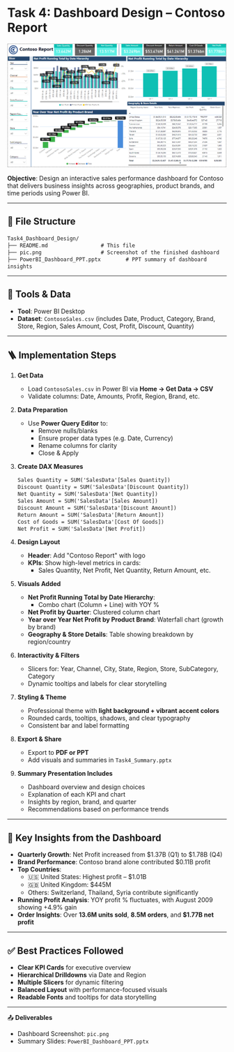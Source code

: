 

# Task 4: Dashboard Design – Contoso Report

![Contoso Dashboard](./pic.png)

**Objective**: Design an interactive sales performance dashboard for Contoso that delivers business insights across geographies, product brands, and time periods using Power BI.

---

## 📁 File Structure
```plaintext
Task4_Dashboard_Design/
├── README.md                 # This file
├── pic.png                   # Screenshot of the finished dashboard
├── PowerBI_Dashboard_PPT.pptx        # PPT summary of dashboard insights
```  

---

## 🧰 Tools & Data
- **Tool**: Power BI Desktop  
- **Dataset**: `ContosoSales.csv` (includes Date, Product, Category, Brand, Store, Region, Sales Amount, Cost, Profit, Discount, Quantity)

---

## 🪜 Implementation Steps

1. **Get Data**  
   - Load `ContosoSales.csv` in Power BI via **Home → Get Data → CSV**  
   - Validate columns: Date, Amounts, Profit, Region, Brand, etc.

2. **Data Preparation**  
   - Use **Power Query Editor** to:  
     - Remove nulls/blanks  
     - Ensure proper data types (e.g. Date, Currency)  
     - Rename columns for clarity  
     - Close & Apply

3. **Create DAX Measures**  
   ```DAX
   Sales Quantity = SUM('SalesData'[Sales Quantity])
   Discount Quantity = SUM('SalesData'[Discount Quantity])
   Net Quantity = SUM('SalesData'[Net Quantity])
   Sales Amount = SUM('SalesData'[Sales Amount])
   Discount Amount = SUM('SalesData'[Discount Amount])
   Return Amount = SUM('SalesData'[Return Amount])
   Cost of Goods = SUM('SalesData'[Cost Of Goods])
   Net Profit = SUM('SalesData'[Net Profit])
   ```

4. **Design Layout**  
   - **Header**: Add "Contoso Report" with logo  
   - **KPIs**: Show high-level metrics in cards:  
     - Sales Quantity, Net Profit, Net Quantity, Return Amount, etc.

5. **Visuals Added**  
   - **Net Profit Running Total by Date Hierarchy**:  
     - Combo chart (Column + Line) with YOY %  
   - **Net Profit by Quarter**: Clustered column chart  
   - **Year over Year Net Profit by Product Brand**: Waterfall chart (growth by brand)  
   - **Geography & Store Details**: Table showing breakdown by region/country  

6. **Interactivity & Filters**  
   - Slicers for: Year, Channel, City, State, Region, Store, SubCategory, Category  
   - Dynamic tooltips and labels for clear storytelling

7. **Styling & Theme**  
   - Professional theme with **light background + vibrant accent colors**  
   - Rounded cards, tooltips, shadows, and clear typography  
   - Consistent bar and label formatting

8. **Export & Share**  
   - Export to **PDF or PPT**  
   - Add visuals and summaries in `Task4_Summary.pptx`

9. **Summary Presentation Includes**  
   - Dashboard overview and design choices  
   - Explanation of each KPI and chart  
   - Insights by region, brand, and quarter  
   - Recommendations based on performance trends

---

## 🎯 Key Insights from the Dashboard

- **Quarterly Growth**: Net Profit increased from $1.37B (Q1) to $1.78B (Q4)  
- **Brand Performance**: Contoso brand alone contributed $0.11B profit  
- **Top Countries**:  
  - 🇺🇸 United States: Highest profit – $1.01B  
  - 🇬🇧 United Kingdom: $445M  
  - Others: Switzerland, Thailand, Syria contribute significantly  
- **Running Profit Analysis**: YOY profit % fluctuates, with August 2009 showing +4.9% gain  
- **Order Insights**: Over **13.6M units sold**, **8.5M orders**, and **$1.77B net profit**  

---

## ✅ Best Practices Followed

- **Clear KPI Cards** for executive overview  
- **Hierarchical Drilldowns** via Date and Region  
- **Multiple Slicers** for dynamic filtering  
- **Balanced Layout** with performance-focused visuals  
- **Readable Fonts** and tooltips for data storytelling

---

📤 **Deliverables**  
- Dashboard Screenshot: `pic.png`  
- Summary Slides: `PowerBI_Dashboard_PPT.pptx`

